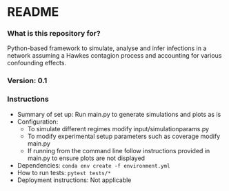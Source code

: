 # README #

### What is this repository for? ###

Python-based framework to simulate, analyse and infer infections in a network assuming a Hawkes contagion process and accounting for various confounding effects.

### Version: 0.1

### Instructions ###

* Summary of set up: Run main.py to generate simulations and plots as is
* Configuration:
    - To simulate different regimes modify input/simulationparams.py
	- To modify experimental setup parameters such as coverage modify main.py
    - If running from the command line follow instructions provided in main.py to ensure plots are not displayed
* Dependencies: ```conda env create -f environment.yml```
* How to run tests: ```pytest tests/*```
* Deployment instructions: Not applicable
